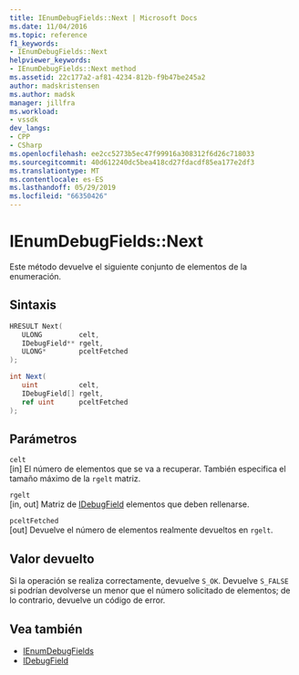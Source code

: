 ```yaml
---
title: IEnumDebugFields::Next | Microsoft Docs
ms.date: 11/04/2016
ms.topic: reference
f1_keywords:
- IEnumDebugFields::Next
helpviewer_keywords:
- IEnumDebugFields::Next method
ms.assetid: 22c177a2-af81-4234-812b-f9b47be245a2
author: madskristensen
ms.author: madsk
manager: jillfra
ms.workload:
- vssdk
dev_langs:
- CPP
- CSharp
ms.openlocfilehash: ee2cc5273b5ec47f99916a308312f6d26c718033
ms.sourcegitcommit: 40d612240dc5bea418cd27fdacdf85ea177e2df3
ms.translationtype: MT
ms.contentlocale: es-ES
ms.lasthandoff: 05/29/2019
ms.locfileid: "66350426"
---
```

# <a name="ienumdebugfieldsnext"></a>IEnumDebugFields::Next
Este método devuelve el siguiente conjunto de elementos de la enumeración.

## <a name="syntax"></a>Sintaxis

```cpp
HRESULT Next(
   ULONG         celt,
   IDebugField** rgelt,
   ULONG*        pceltFetched
);
```

```csharp
int Next(
   uint          celt,
   IDebugField[] rgelt,
   ref uint      pceltFetched
);
```

## <a name="parameters"></a>Parámetros
`celt`\
[in] El número de elementos que se va a recuperar. También especifica el tamaño máximo de la `rgelt` matriz.

`rgelt`\
[in, out] Matriz de [IDebugField](../../../extensibility/debugger/reference/idebugfield.md) elementos que deben rellenarse.

`pceltFetched`\
[out] Devuelve el número de elementos realmente devueltos en `rgelt`.

## <a name="return-value"></a>Valor devuelto
 Si la operación se realiza correctamente, devuelve `S_OK`. Devuelve `S_FALSE` si podrían devolverse un menor que el número solicitado de elementos; de lo contrario, devuelve un código de error.

## <a name="see-also"></a>Vea también
- [IEnumDebugFields](../../../extensibility/debugger/reference/ienumdebugfields.md)
- [IDebugField](../../../extensibility/debugger/reference/idebugfield.md)